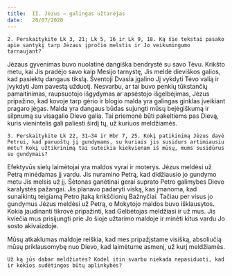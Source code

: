 ```yaml
---
title:  II. Jėzus – galingas užtarėjas
date:   20/07/2020
---
```


`2. Perskaitykite Lk 3, 21; Lk 5, 16 ir Lk 9, 18. Ką šie tekstai pasako apie santykį tarp Jėzaus įpročio melstis ir Jo veiksmingumo tarnaujant?`
														
Jėzaus gyvenimas buvo nuolatinė dangiška bendrystė su savo Tėvu. Krikšto metu, kai Jis pradėjo savo kaip Mesijo tarnystę, Jis meldė dieviškos galios, kad pasiektų dangaus tikslą. Šventoji Dvasia įgalino Jį vykdyti Tėvo valią ir įvykdyti Jam pavestą užduotį. Nesvarbu, ar tai buvo penkių tūkstančių pamaitinimas, raupsuotojo išgydymas ar apsėstojo išgelbėjimas, Jėzus pripažino, kad kovoje tarp gėrio ir blogio malda yra galingas ginklas įveikiant pragaro jėgas. Malda yra dangaus būdas sujungti mūsų bejėgiškumą ir silpnumą su visagalio Dievo galia. Tai priemonė būti pakeltiems pas Dievą, kuris vienintelis gali paliesti širdį tų, už kuriuos meldžiamės.

`3. Perskaitykite Lk 22, 31–34 ir Hbr 7, 25. Kokį patikinimą Jėzus davė Petrui, kad paruoštų jį gundymams, su kuriais jis susidurs artimiausiu metu? Kokį užtikrinimą tai suteikia kiekvienam iš mūsų, mums susidūrus su gundymais?`
														
Efektyvūs sielų laimėtojai yra maldos vyrai ir moterys. Jėzus meldėsi už Petrą minėdamas jį vardu. Jis nuramino Petrą, kad didžiausio jo gundymo metu Jis melsis už jį. Šėtonas ganėtinai gerai suprato Petro galimybes Dievo karalystės pažangai. Jis planavo padaryti viską, kas įmanoma, kad sunaikintų teigiamą Petro įtaką krikščionių Bažnyčiai. Tačiau per visus jo gundymus Jėzus meldėsi už Petrą, o Mokytojo maldos buvo išklausytos. Kokia jaudinanti tikrovė pripažinti, kad Gelbėtojas meldžiasi ir už mus. Jis kviečia mus prisijungti prie Jo šioje užtarimo maldoje ir minėti kitus vardu Jo sosto akivaizdoje.

Mūsų atkaklumas maldoje reiškia, kad mes pripažįstame visišką, absoliučią mūsų priklausomybę nuo Dievo, kad laimėtume asmenį, už kurį meldžiamės.

`Už ką jūs dabar meldžiatės? Kodėl itin svarbu niekada nepasiduoti, kad ir kokios sudėtingos būtų aplinkybės?`
